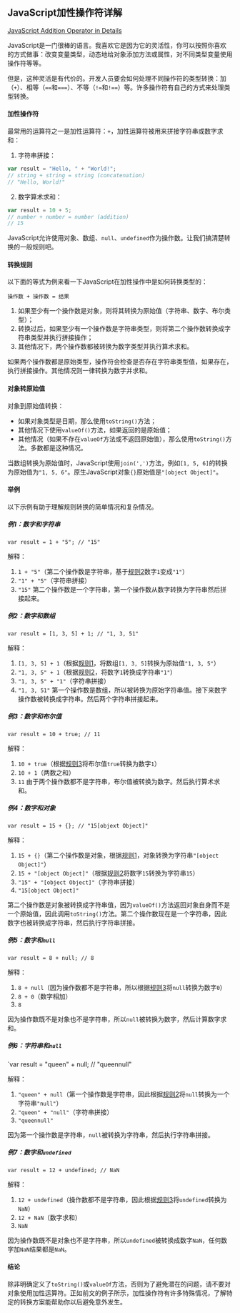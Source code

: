## JavaScript加性操作符详解

[JavaScript Addition Operator in Details](https://dmitripavlutin.com/javascriptss-addition-operator-demystified/)

JavaScript是一门很棒的语言。我喜欢它是因为它的灵活性，你可以按照你喜欢的方式做事：改变变量类型，动态地给对象添加方法或属性，对不同类型变量使用操作符等等。

但是，这种灵活是有代价的。开发人员要会如何处理不同操作符的类型转换：加（`+`）、相等（`==`和`===`）、不等（`!=`和`!==`）等。许多操作符有自己的方式来处理类型转换。

#### 加性操作符
最常用的运算符之一是加性运算符：`+`，加性运算符被用来拼接字符串或数字求和：
1. 字符串拼接：
```javascript
var result = "Hello, " + "World!";
// string + string = string (concatenation)
// "Hello, World!"
```
2. 数字算术求和：
```javascript
var result = 10 + 5;
// number + number = number (addition)
// 15
```

JavaScript允许使用对象、数组、`null`、`undefined`作为操作数。让我们搞清楚转换的一般规则吧。

#### 转换规则
以下面的等式为例来看一下JavaScript在加性操作中是如何转换类型的：

`操作数 + 操作数 = 结果` 
1. <span id="jump2">如果至少有一个操作数是对象，则将其转换为原始值（字符串、数字、布尔类型）；</span>
2. <span id="jump1">转换过后，如果至少有一个操作数是字符串类型，则将第二个操作数转换成字符串类型并执行拼接操作；</span>
3. <span id="jump3">其他情况下，两个操作数都被转换为数字类型并执行算术求和。</span>

如果两个操作数都是原始类型，操作符会检查是否存在字符串类型值，如果存在，执行拼接操作。其他情况则一律转换为数字并求和。

#### 对象转原始值
对象到原始值转换：

- 如果对象类型是日期，那么使用`toString()`方法；
- 其他情况下使用`valueOf()`方法，如果返回的是原始值；
- 其他情况（如果不存在`valueOf`方法或不返回原始值），那么使用`toString()`方法。多数都是这种情况。

当数组转换为原始值时，JavaScript使用`join(',')`方法，例如`[1, 5, 6]`的转换为原始值为`"1, 5, 6"`。原生JavaScript对象`{}`原始值是`"[object Object]"`。

#### 举例
以下示例有助于理解规则转换的简单情况和复杂情况。

##### 例1：数字和字符串
`var result = 1 + "5"; // "15"`

解释：

1. `1 + "5"`（第二个操作数是字符串，基于[规则2](#jump1)数字`1`变成`"1"`）
2. `"1" + "5"`（字符串拼接）
3. `"15"`
第二个操作数是一个字符串，第一个操作数从数字转换为字符串然后拼接起来。

##### 例2：数字和数组
`var result = [1, 3, 5] + 1; // "1, 3, 51"`

解释：

1. `[1, 3, 5] + 1`（根据[规则1](#jump2)，将数组`[1, 3, 5]`转换为原始值`"1, 3, 5"`）
2. `"1, 3, 5" + 1`（根据[规则2](#jump1)，将数字`1`转换成字符串`"1"`）
3. `"1, 3, 5" + "1"`（字符串拼接）
4. `"1, 3, 51"`
第一个操作数是数组，所以被转换为原始字符串值。接下来数字操作数被转换成字符串。然后两个字符串拼接起来。

##### 例3：数字和布尔值
`var result = 10 + true; // 11`

解释：

1. `10 + true`（根据[规则3](#jump3)将布尔值`true`转换为数字`1`）
2. `10 + 1`（两数之和）
3. `11`
由于两个操作数都不是字符串，布尔值被转换为数字。然后执行算术求和。

##### 例4：数字和对象
`var result = 15 + {}; // "15[objext Object]"`

解释：
1. `15 + {}`（第二个操作数是对象，根据[规则1](#jump2)，对象转换为字符串`"[object Object]"`）
2. `15 + "[object Object]"`（根据[规则2](#jump1)将数字`15`转换为字符串`15`）
3. `"15" + "[object Object]"`（字符串拼接）
4. `"15[object Object]"`

第二个操作数是对象被转换成字符串值，因为`valueOf()`方法返回对象自身而不是一个原始值，因此调用`toString()`方法。第二个操作数现在是一个字符串，因此数字也被转换成字符串，然后执行字符串拼接。

##### 例5：数字和`null`
`var result = 8 + null; // 8`

解释：

1. `8 + null`（因为操作数都不是字符串，所以根据[规则3](#jump3)将`null`转换为数字`0`）
2. `8 + 0`（数字相加）
3. `8`

因为操作数既不是对象也不是字符串，所以`null`被转换为数字，然后计算数字求和。

##### 例6：字符串和`null`
`var result = "queen" + null; // "queennull"

解释：

1. `"queen" + null`（第一个操作数是字符串，因此根据[规则2](#jump1)将`null`转换为一个字符串`"null"`）
2. `"queen" + "null"`（字符串拼接）
3. `"queennull"`

因为第一个操作数是字符串，`null`被转换为字符串，然后执行字符串拼接。

##### 例7：数字和`undefined`
`var result = 12 + undefined; // NaN`

解释：

1. `12 + undefined`（操作数都不是字符串，因此根据[规则3](#jump3)将`undefined`转换为`NaN`）
2. `12 + NaN`（数字求和）
3. `NaN`

因为操作数既不是对象也不是字符串，所以`undefined`被转换成数字`NaN`，任何数字加`NaN`结果都是`NaN`。

#### 结论
除非明确定义了`toString()`或`valueOf`方法，否则为了避免潜在的问题，请不要对对象使用加性运算符。正如前文的例子所示，加性操作符有许多特殊情况，了解特定的转换方案能帮助你以后避免意外发生。
